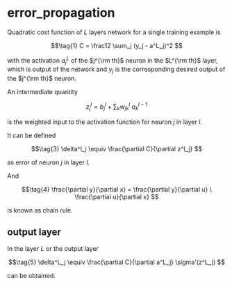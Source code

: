 # error_propagation
Quadratic cost function of $L$ layers network for a single training example is

$$\tag{1}
C = \frac12 \sum_j (y_j - a^L_j)^2
$$

with the activation $a_j^L$ of the $j^{\rm th}$ neuron in the $L^{\rm th}$ layer, which is output of the network and $y_j$ is the corresponding desired output of the $j^{\rm th}$ neuron.

An intermediate quantity

$$\tag{2}
z_j^l = b_j^l + \sum_k w_{jk}^l \ a_k^{l-1}
$$

is the weighted input to the activation function for neuron $j$ in layer $l$.

It can be defined

$$\tag{3}
\delta^l_j \equiv \frac{\partial C}{\partial z^l_j}
$$

as error of neuron $j$ in layer $l$.

And

$$\tag{4}
\frac{\partial y}{\partial x} = \frac{\partial y}{\partial u} \ \frac{\partial u}{\partial x}
$$

is known as chain rule.


## output layer
In the layer $L$ or the output layer

$$\tag{5}
\delta^L_j \equiv \frac{\partial C}{\partial a^L_j} \sigma'(z^L_j)
$$

can be obtained.
